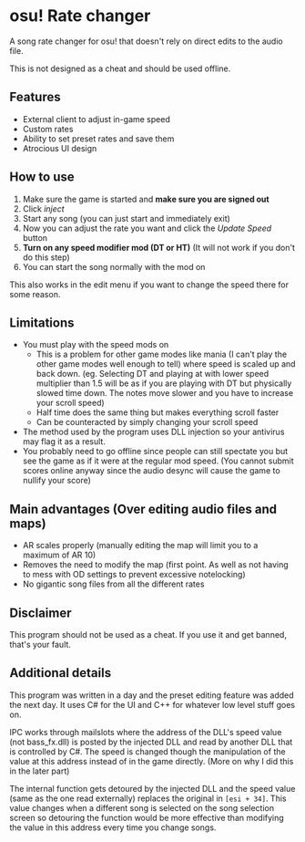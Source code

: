 # osu! Rate changer

A song rate changer for osu! that doesn't rely on direct edits to the audio file.

This is not designed as a cheat and should be used offline.

## Features
  - External client to adjust in-game speed
  - Custom rates
  - Ability to set preset rates and save them
  - Atrocious UI design

## How to use
1. Make sure the game is started and **make sure you are signed out**
2. Click *inject*
3. Start any song (you can just start and immediately exit)
4. Now you can adjust the rate you want and click the *Update Speed* button
5. **Turn on any speed modifier mod (DT or HT)** (It will not work if you don't do this step)
6. You can start the song normally with the mod on

This also works in the edit menu if you want to change the speed there for some reason.

## Limitations
  - You must play with the speed mods on
    - This is a problem for other game modes like mania (I can't play the other game modes well enough to tell) where speed is scaled up and back down. (eg. Selecting DT and playing at with lower speed multiplier than 1.5 will be as if you are playing with DT but physically slowed time down. The notes move slower and you have to increase your scroll speed)
    - Half time does the same thing but makes everything scroll faster
    - Can be counteracted by simply changing your scroll speed
  - The method used by the program uses DLL injection so your antivirus may flag it as a result.
  - You probably need to go offline since people can still spectate you but see the game as if it were at the regular mod speed. (You cannot submit scores online anyway since the audio desync will cause the game to nullify your score)

## Main advantages (Over editing audio files and maps)
  - AR scales properly (manually editing the map will limit you to a maximum of AR 10)
  - Removes the need to modify the map (first point. As well as not having to mess with OD settings to prevent excessive notelocking)
  - No gigantic song files from all the different rates

## Disclaimer
This program should not be used as a cheat. If you use it and get banned, that's your fault.

## Additional details
This program was written in a day and the preset editing feature was added the next day. It uses C# for the UI and C++ for whatever low level stuff goes on.

IPC works through mailslots where the address of the DLL's speed value (not bass_fx.dll) is posted by the injected DLL and read by another DLL that is controlled by C#. The speed is changed though the manipulation of the value at this address instead of in the game directly. (More on why I did this in the later part)

The internal function gets detoured by the injected DLL and the speed value (same as the one read externally) replaces the original in ```[esi + 34]```. This value changes when a different song is selected on the song selection screen so detouring the function would be more effective than modifying the value in this address every time you change songs.
